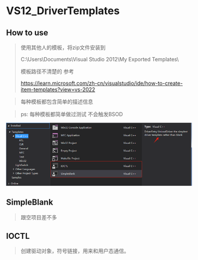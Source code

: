 # VS12_DriverTemplates

## How to use

> 使用其他人的模板，将zip文件安装到
>
> C:\Users<username>\Documents\Visual Studio 2012\My Exported Templates\
>
> 模板路径不清楚的 参考 
>
> https://learn.microsoft.com/zh-cn/visualstudio/ide/how-to-create-item-templates?view=vs-2022

> 每种模板都包含简单的描述信息

> ps:  每种模板都简单做过测试 不会触发BSOD

![image-20240508152804992](README.assets/image-20240508152804992.png)



## SimpleBlank

> 跟空项目差不多 



## IOCTL

> 创建驱动对象，符号链接，用来和用户态通信。
